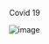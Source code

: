 Covid 19

![image](https://user-images.githubusercontent.com/69773959/99471075-1fcb7400-2903-11eb-85a8-e31c5ca37928.png)
